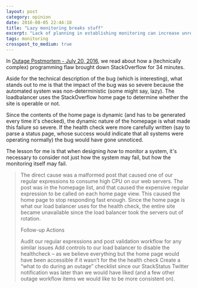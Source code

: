 ```yaml
---
layout: post
category: opinion
date: 2016-08-05 22:44:18
title: "Lazy monitoring breaks stuff"
excerpt: "Lack of planning in establishing monitoring can increase unreliability"
tags: monitoring
crosspost_to_medium: true
---
```


In [Outage Postmortem - July 20, 2016](http://stackstatus.net/post/147710624694/outage-postmortem-july-20-2016), we read about how a (technically complex) programming flaw brought down StackOverflow for 34 minutes.  

Aside for the technical description of the bug (which is interesting), what stands out to me is that the impact of the bug was so severe because the automated system was non-deterministic (some might say, lazy). The loadbalancer uses the StackOverflow home page to determine whether the site is operable or not.

Since the contents of the home page is dynamic (and has to be generated every time it's checked), the dynamic nature of the homepage is what made this failure so severe. If the health check were more carefully written (say to parse a status page, whose success would indicate that all systems were operating normally) the bug would have gone unnoticed.

The lesson for me is that when designing *how* to monitor a system, it's necessary to consider not just how the system may fail, but how the monitoring itself may fail.

> The direct cause was a malformed post that caused one of our regular expressions to consume high CPU on our web servers. The post was in the homepage list, and that caused the expensive regular expression to be called on each home page view. This caused the home page to stop responding fast enough. Since the home page is what our load balancer uses for the health check, the entire site became unavailable since the load balancer took the servers out of rotation.
>
> Follow-up Actions
>
> Audit our regular expressions and post validation workflow for any similar issues
> Add controls to our load balancer to disable the healthcheck – as we believe everything but the home page would have been accessible if it wasn’t for the the health check
> Create a “what to do during an outage” checklist since our StackStatus Twitter notification was later than we would have liked (and a few other outage workflow items we would like to be more consistent on).

​
